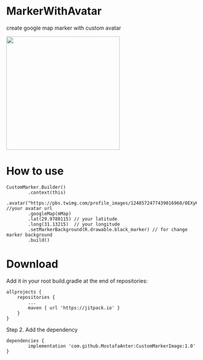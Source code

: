 # MarkerWithAvatar
create google map marker with custom avatar

<img src="https://raw.githubusercontent.com/MostafaAnter/CustomMarkerImage/master/device-2020-05-23-164000.png" width="300">

# How to use

    CustomMarker.Builder()
            .context(this)
            .avatar("https://pbs.twimg.com/profile_images/1248572477439016960/0EXyKwBK_400x400.jpg") //your avatar url
            .googleMap(mMap)
            .lat(29.9780115) // your latitude
            .long(31.13215)  // your longitude 
            .setMarkerBackground(R.drawable.black_marker) // for change marker background
            .build()

# Download

Add it in your root build.gradle at the end of repositories:

	allprojects {
		repositories {
			...
			maven { url 'https://jitpack.io' }
		}
	}
Step 2. Add the dependency

	dependencies {
	        implementation 'com.github.MostafaAnter:CustomMarkerImage:1.0'
	}
